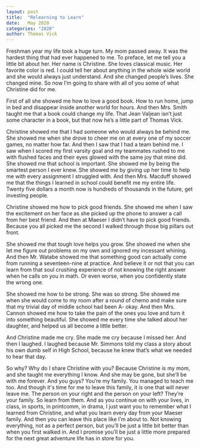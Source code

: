 ```yaml
---
layout: post
title:  "Relearning to Learn"
date:   May 2020
categories: "2020"
author: Thomas Vick
---
```

Freshman year my life took a huge turn. My mom passed away. It was the hardest thing that had
ever happened to me. To preface, let me tell you a little bit about her. Her name is Christine. She loves classical music. Her favorite color is red. I could tell her about anything in the whole wide world and she would always just understand. And she changed people’s lives. She changed mine. So now I’m going to share with all of you some of what Christine did for me.

First of all she showed me how to love a good book. How to run home, jump in bed and disappear inside another world for hours. And then Mrs. Smith taught me that a book could change my life. That Jean Valjean isn’t just some character in a book, but that now he’s a little part of Thomas Vick.

Christine showed me that I had someone who would always be behind me. She showed me when she drove to cheer me on at every one of my soccer games, no matter how far. And then I saw that I had a team behind me. I saw when I scored my first varsity goal and my teammates rushed to me with flushed faces and their eyes glowed with the same joy that mine did. She showed me that school is important. She showed me by being the smartest person I ever knew. She showed me by giving up her time to help me with every assignment I struggled with. And then Mrs. Macduff showed me that the things I learned in school could benefit me my entire life. Twenty five dollars a month now is hundreds of thousands in the future, get investing people.

Christine showed me how to pick good friends. She showed me when I saw the excitement on her face as she picked up the phone to answer a call from her best friend. And then at Maeser I didn’t have to pick good friends. Because you all picked me the second I walked through those big pillars out front.

She showed me that tough love helps you grow. She showed me when she let me figure out problems on my own and ignored my incessant whining. And then Mr. Watabe showed me that something good can actually come from running a seventeen-nine at practice. And believe it or not that you can learn from that soul crushing experience of not knowing the right answer when he calls on you in math. Or even worse, when you confidently state the wrong one.

She showed me how to be strong. She was so strong. She showed me when she would come to my room after a round of chemo and make sure that my trivial day of middle school had been A- okay. And then Mrs. Cannon showed me how to take the pain of the ones you love and turn it into something beautiful. She showed me every time she talked about her daughter, and helped us all become a little better.

And Christine made me cry. She made me cry because I missed her. And then I laughed. I laughed because Mr. Simmons told my class a story about his own dumb self in High School, because he knew that’s what we needed to hear that day.

So why? Why do I share Christine with you? Because Christine is my mom, and she taught me everything I know. And she may be gone, but she’ll be with me forever. And you guys? You’re my family. You managed to teach me too. And though it's time for me to leave this family, it is one that will never leave me. The person on your right and the person on your left? They’re your family. So learn from them. And as you continue on with your lives, in class, in sports, in printcomm, in drama, I just want you to remember what I learned from Christine, and what you learn every day from your Maeser family. And then you can leave this place like I’m about to. Not knowing everything, not as a perfect person, but you’ll be just a little bit better than when you first walked in. And I promise you’ll be just a little more prepared for the next great adventure life has in store for you.
